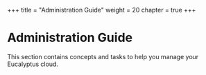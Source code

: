 +++
title = "Administration Guide"
weight = 20
chapter = true
+++


# Administration Guide
This section contains concepts and tasks to help you manage your Eucalyptus cloud.



